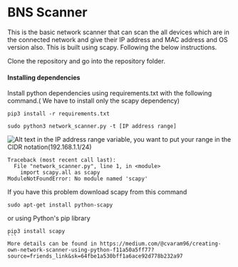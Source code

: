 # BNS Scanner 
This is the basic network scanner that can scan the all devices which are in the connected network and give their IP address and MAC address and OS version also. This is built using scapy.
Following the below instructions.

Clone the repository and go into the repository folder.

#### Installing dependencies

Install python dependencies using requirements.txt with the following command.( We have to install only the scapy dependency)

``pip3 install -r requirements.txt``

``sudo python3 network_scanner.py -t [IP address range]``

![Alt text](https://user-images.githubusercontent.com/11618498/67461951-c265e480-f668-11e9-9598-8eb996cf0d25.png)
in the IP address range variable, you want to put your range in the CIDR notation(192.168.1.1/24)

```
Traceback (most recent call last):
  File "network_scanner.py", line 1, in <module>
    import scapy.all as scapy
ModuleNotFoundError: No module named 'scapy'
```

 If you have this problem download scapy from this command
 
 ```
sudo apt-get install python-scapy
```
or using Python's pip library
````
pip3 install scapy
```
More details can be found in https://medium.com/@cvaram96/creating-own-network-scanner-using-python-f11a50a5ff77?source=friends_link&sk=64fbe1a530bff1a6ace92d778b232a97


